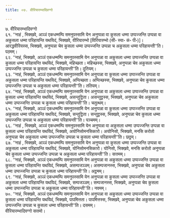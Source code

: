 ```yaml
---
title: ०७. वीरियारम्भादिवग्गो

---
```

७. वीरियारम्भादिवग्गो  
६१. ‘‘नाहं , भिक्खवे, अञ्ञं एकधम्मम्पि समनुपस्सामि येन अनुप्पन्ना वा कुसला धम्मा उप्पज्जन्ति उप्पन्ना वा अकुसला धम्मा परिहायन्ति यथयिदं, भिक्खवे, वीरियारम्भो [विरियारम्भो (सी॰ स्या॰ कं॰ पी॰)]। आरद्धवीरियस्स, भिक्खवे, अनुप्पन्ना चेव कुसला धम्मा उप्पज्जन्ति उप्पन्ना च अकुसला धम्मा परिहायन्ती’’ति। पठमम्।  
६२. ‘‘नाहं, भिक्खवे, अञ्ञं एकधम्मम्पि समनुपस्सामि येन अनुप्पन्ना वा अकुसला धम्मा उप्पज्जन्ति उप्पन्ना वा कुसला धम्मा परिहायन्ति यथयिदं, भिक्खवे, महिच्छता। महिच्छस्स, भिक्खवे, अनुप्पन्ना चेव अकुसला धम्मा उप्पज्जन्ति उप्पन्ना च कुसला धम्मा परिहायन्ती’’ति। दुतियम्।  
६३. ‘‘नाहं, भिक्खवे, अञ्ञं एकधम्मम्पि समनुपस्सामि येन अनुप्पन्ना वा कुसला धम्मा उप्पज्जन्ति उप्पन्ना वा अकुसला धम्मा परिहायन्ति यथयिदं, भिक्खवे, अप्पिच्छता। अप्पिच्छस्स, भिक्खवे, अनुप्पन्ना चेव कुसला धम्मा उप्पज्जन्ति उप्पन्ना च अकुसला धम्मा परिहायन्ती’’ति। ततियम्।  
६४. ‘‘नाहं, भिक्खवे, अञ्ञं एकधम्मम्पि समनुपस्सामि येन अनुप्पन्ना वा अकुसला धम्मा उप्पज्जन्ति उप्पन्ना वा कुसला धम्मा परिहायन्ति यथयिदं, भिक्खवे, असन्तुट्ठिता। असन्तुट्ठस्स, भिक्खवे, अनुप्पन्ना चेव अकुसला धम्मा उप्पज्जन्ति उप्पन्ना च कुसला धम्मा परिहायन्ती’’ति। चतुत्थम्।  
६५. ‘‘नाहं, भिक्खवे, अञ्ञं एकधम्मम्पि समनुपस्सामि येन अनुप्पन्ना वा कुसला धम्मा उप्पज्जन्ति उप्पन्ना वा अकुसला धम्मा परिहायन्ति यथयिदं, भिक्खवे, सन्तुट्ठिता। सन्तुट्ठस्स, भिक्खवे, अनुप्पन्ना चेव कुसला धम्मा उप्पज्जन्ति उप्पन्ना च अकुसला धम्मा परिहायन्ती’’ति। पञ्चमम्।  
६६. ‘‘नाहं , भिक्खवे, अञ्ञं एकधम्मम्पि समनुपस्सामि येन अनुप्पन्ना वा अकुसला धम्मा उप्पज्जन्ति उप्पन्ना वा कुसला धम्मा परिहायन्ति यथयिदं, भिक्खवे, अयोनिसोमनसिकारो। अयोनिसो, भिक्खवे, मनसि करोतो अनुप्पन्ना चेव अकुसला धम्मा उप्पज्जन्ति उप्पन्ना च कुसला धम्मा परिहायन्ती’’ति। छट्ठम्।  
६७. ‘‘नाहं , भिक्खवे, अञ्ञं एकधम्मम्पि समनुपस्सामि येन अनुप्पन्ना वा कुसला धम्मा उप्पज्जन्ति उप्पन्ना वा अकुसला धम्मा परिहायन्ति यथयिदं, भिक्खवे, योनिसोमनसिकारो। योनिसो, भिक्खवे, मनसि करोतो अनुप्पन्ना चेव कुसला धम्मा उप्पज्जन्ति उप्पन्ना च अकुसला धम्मा परिहायन्ती’’ति। सत्तमम्।  
६८. ‘‘नाहं, भिक्खवे, अञ्ञं एकधम्मम्पि समनुपस्सामि येन अनुप्पन्ना वा अकुसला धम्मा उप्पज्जन्ति उप्पन्ना वा कुसला धम्मा परिहायन्ति यथयिदं, भिक्खवे, असम्पजञ्ञम्। असम्पजानस्स, भिक्खवे, अनुप्पन्ना चेव अकुसला धम्मा उप्पज्जन्ति उप्पन्ना च कुसला धम्मा परिहायन्ती’’ति। अट्ठमम्।  
६९. ‘‘नाहं, भिक्खवे, अञ्ञं एकधम्मम्पि समनुपस्सामि येन अनुप्पन्ना वा कुसला धम्मा उप्पज्जन्ति उप्पन्ना वा अकुसला धम्मा परिहायन्ति यथयिदं, भिक्खवे, सम्पजञ्ञम्। सम्पजानस्स, भिक्खवे, अनुप्पन्ना चेव कुसला धम्मा उप्पज्जन्ति उप्पन्ना च अकुसला धम्मा परिहायन्ती’’ति। नवमम्।  
७०. ‘‘नाहं, भिक्खवे, अञ्ञं एकधम्मम्पि समनुपस्सामि येन अनुप्पन्ना वा अकुसला धम्मा उप्पज्जन्ति उप्पन्ना वा कुसला धम्मा परिहायन्ति यथयिदं, भिक्खवे, पापमित्तता। पापमित्तस्स, भिक्खवे, अनुप्पन्ना चेव अकुसला धम्मा उप्पज्जन्ति उप्पन्ना च कुसला धम्मा परिहायन्ती’’ति। दसमम्।  
वीरियारम्भादिवग्गो सत्तमो।  